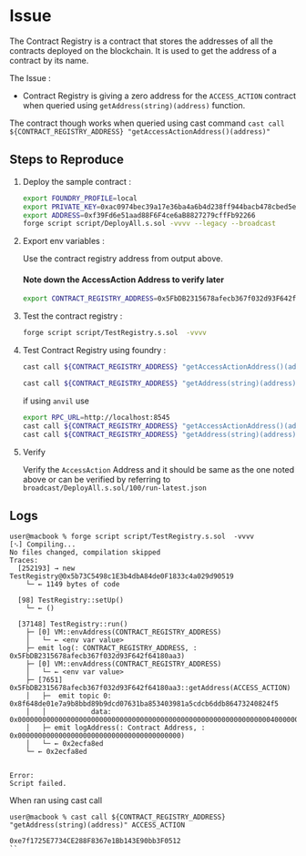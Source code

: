 
# Issue

The Contract Registry is a contract that stores the addresses of all the contracts deployed on the blockchain. It is used to get the address of a contract by its name. 

The Issue :
 - Contract Registry is giving a zero address for the `ACCESS_ACTION` contract when queried using `getAddress(string)(address)` function.

 The contract though works when queried using cast command `cast call ${CONTRACT_REGISTRY_ADDRESS} "getAccessActionAddress()(address)"`
 
## Steps to Reproduce

1. Deploy the sample contract : 

    ```bash
    export FOUNDRY_PROFILE=local
    export PRIVATE_KEY=0xac0974bec39a17e36ba4a6b4d238ff944bacb478cbed5efcae784d7bf4f2ff80
    export ADDRESS=0xf39Fd6e51aad88F6F4ce6aB8827279cffFb92266
    forge script script/DeployAll.s.sol -vvvv --legacy --broadcast
    ```

2. Export env variables : 

    Use the contract registry address from output above. 
    #### Note down the AccessAction Address to verify later
    ```bash
    export CONTRACT_REGISTRY_ADDRESS=0x5FbDB2315678afecb367f032d93F642f64180aa3
    ```

3. Test the contract registry :
    ```bash
    forge script script/TestRegistry.s.sol  -vvvv
    ```

4. Test Contract Registry using foundry :

    ```bash
    cast call ${CONTRACT_REGISTRY_ADDRESS} "getAccessActionAddress()(address)"

    cast call ${CONTRACT_REGISTRY_ADDRESS} "getAddress(string)(address)" ACCESS_ACTION 
    ```

    if using `anvil` use
    ```bash
    export RPC_URL=http://localhost:8545
    cast call ${CONTRACT_REGISTRY_ADDRESS} "getAccessActionAddress()(address)" --rpc-url ${RPC_URL}
    cast call ${CONTRACT_REGISTRY_ADDRESS} "getAddress(string)(address)" ACCESS_ACTION --rpc-url ${RPC_URL}

    ```


5. Verify

    Verify the `AccessAction` Address and it should be same as the one noted above or can be verified by referring to `broadcast/DeployAll.s.sol/100/run-latest.json`


## Logs 
```
user@macbook % forge script script/TestRegistry.s.sol  -vvvv
[⠢] Compiling...
No files changed, compilation skipped
Traces:
  [252193] → new TestRegistry@0x5b73C5498c1E3b4dbA84de0F1833c4a029d90519
    └─ ← 1149 bytes of code

  [98] TestRegistry::setUp()
    └─ ← ()

  [37148] TestRegistry::run()
    ├─ [0] VM::envAddress(CONTRACT_REGISTRY_ADDRESS)
    │   └─ ← <env var value>
    ├─ emit log(: CONTRACT_REGISTRY_ADDRESS, : 0x5FbDB2315678afecb367f032d93F642f64180aa3)
    ├─ [0] VM::envAddress(CONTRACT_REGISTRY_ADDRESS)
    │   └─ ← <env var value>
    ├─ [7651] 0x5FbDB2315678afecb367f032d93F642f64180aa3::getAddress(ACCESS_ACTION)
    │   ├─  emit topic 0: 0x8f648de01e7a9b8bbd89b9dcd07631ba853403981a5cdcb6ddb86473240824f5
    │   │           data: 0x00000000000000000000000000000000000000000000000000000000000000400000000000000000000000000000000000000000000000000000000000000080000000000000000000000000000000000000000000000000000000000000000d436f6e7472616374204e616d6500000000000000000000000000000000000000000000000000000000000000000000000000000000000000000000000000000d4143434553535f414354494f4e00000000000000000000000000000000000000
    │   ├─ emit logAddress(: Contract Address, : 0x0000000000000000000000000000000000000000)
    │   └─ ← 0x2ecfa8ed
    └─ ← 0x2ecfa8ed


Error:
Script failed.
```

When ran using cast call

```
user@macbook % cast call ${CONTRACT_REGISTRY_ADDRESS} "getAddress(string)(address)" ACCESS_ACTION

0xe7f1725E7734CE288F8367e1Bb143E90bb3F0512
``


